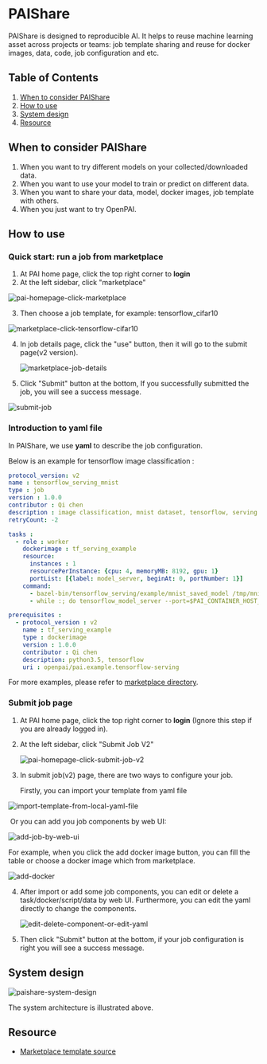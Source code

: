 # PAIShare

PAIShare is designed to reproducible AI. It helps to reuse machine learning asset across projects or teams: job template sharing and reuse for docker images, data, code, job configuration and etc.



## Table of Contents

1. [When to consider PAIShare](#when-to-consider-paishare)
2. [How to use](#how-to-use)
3. [System design](#system-design)
4. [Resource](#resource)



## When to consider PAIShare

1. When you want to try different models on your collected/downloaded data.
2. When you want to use your model to train or predict on different data.
3. When you want to share your data, model, docker images, job template with others.
4. When you just want to try OpenPAI.



## How to use

### Quick start: run a job from marketplace

1. At PAI home page, click the top right corner to **login**
2. At the left sidebar, click "marketplace"

![pai-homepage-click-marketplace](./images/PAIShare_import_from_marketplace1.png)

3. Then choose a job template, for example: tensorflow_cifar10

![marketplace-click-tensorflow-cifar10](./images/PAIShare_import_from_marketplace2.png)

4. In job details page, click the "use" button, then it will go to the submit page(v2 version).

   ![marketplace-job-details](./images/PAIShare_import_from_marketplace3.png)

5. Click "Submit" button at the bottom, If you successfully submitted the job, you will see a success message.

![submit-job](./images/PAIShare_import_from_marketplace4.png)





### Introduction to yaml file

In PAIShare,  we use **yaml** to describe the job configuration.

Below is an example for tensorflow image classification :

```yaml
protocol_version: v2
name : tensorflow_serving_mnist
type : job
version : 1.0.0
contributor : Qi chen
description : image classification, mnist dataset, tensorflow, serving
retryCount: -2

tasks :
  - role : worker
    dockerimage : tf_serving_example
    resource:
      instances : 1
      resourcePerInstance: {cpu: 4, memoryMB: 8192, gpu: 1}
      portList: [{label: model_server, beginAt: 0, portNumber: 1}]
    command:
      - bazel-bin/tensorflow_serving/example/mnist_saved_model /tmp/mnist_model
      - while :; do tensorflow_model_server --port=$PAI_CONTAINER_HOST_model_server_PORT_LIST --model_name=mnist --model_base_path=/tmp/mnist_model; done

prerequisites :
  - protocol_version : v2
    name : tf_serving_example
    type : dockerimage
    version : 1.0.0
    contributor : Qi chen
    description: python3.5, tensorflow
    uri : openpai/pai.example.tensorflow-serving
```

For more examples, please refer to [marketplace directory](https://github.com/Microsoft/pai/tree/master/marketplace).



### Submit job page

1. At PAI home page, click the top right corner to **login** (Ignore this step if you are already logged in).

2. At the left sidebar, click "Submit Job V2"

   ![pai-homepage-click-submit-job-v2](./images/PAIShare_submit_job_page1.png)

3. In submit job(v2) page, there are two ways to configure your job.

   Firstly, you can import your template from yaml file

![import-template-from-local-yaml-file](./images/PAIShare_submit_job_page2.png)

​       Or you can add you job components by web UI:

![add-job-by-web-ui](./images/PAIShare_submit_job_page3.png)

For example, when you click the add docker image button, you can fill the table or choose a docker image which from marketplace.

![add-docker](./images/PAIShare_submit_job_page4.png)

4. After import or add some job components, you can edit or delete a task/docker/script/data by web UI. Furthermore, you can edit the yaml directly to change the components.

   ![edit-delete-component-or-edit-yaml](./images/PAIShare_submit_job_page5.png)


5. Then click "Submit" button at the bottom, if your job configuration is right you will see a success message.







## System design

![paishare-system-design](./images/paishare-system-design.png)


The system architecture is illustrated above.




## Resource

- [Marketplace template source](https://github.com/Microsoft/pai/tree/master/marketplace)


